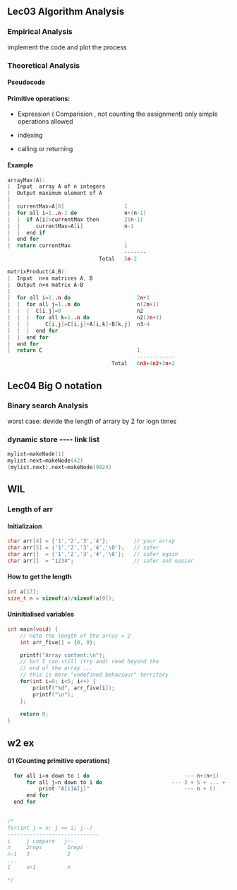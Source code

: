 

## Lec03 Algorithm Analysis

### Empirical Analysis

implement the code and plot the process

### Theoretical Analysis

#### Pseudocode

#### Primitive operations:

- Expression ( Comparision , not counting the assignment) only simple operations allowed

- indexing

- calling or returning 

#### Example

```c
arrayMax(A):
|  Input  array A of n integers
|  Output maximum element of A
|
|  currentMax=A[0]                   1
|  for all i=1..n-1 do               n+(n-1)
|  |  if A[i]>currentMax then        2(n-1)
|  |     currentMax=A[i]             n-1
|  |  end if
|  end for
|  return currentMax                 1
                                     -------
                             Total   5n-2
```

```c
matrixProduct(A,B):
|  Input  n×n matrices A, B
|  Output n×n matrix A·B
|
|  for all i=1..n do                     2n+1
|  |  for all j=1..n do                  n(2n+1)
|  |  |  C[i,j]=0                        n2
|  |  |  for all k=1..n do               n2(2n+1)
|  |  |     C[i,j]=C[i,j]+A[i,k]·B[k,j]  n3·4
|  |  |  end for
|  |  end for
|  end for
|  return C                              1
                                         ------------
                                 Total   6n3+4n2+3n+2
```



## Lec04 Big O notation

### Binary search Analysis

worst case: devide the length of arrary by 2 for logn times

### dynamic store ---- link list

```c
mylist=makeNode(1)
mylist.next=makeNode(42)
(mylist.next).next=makeNode(9024)
```





## WIL

### Length of arr

#### Initializaion

```c
char arr[4] = {'1','2','3','4'};        // your array
char arr[5] = {'1','2','3','4','\0'};   // safer
char arr[]  = {'1','2','3','4','\0'};   // safer again
char arr[]  = "1234";                   // safer and easier
```

#### How to get the length

```c
int a[17];
size_t n = sizeof(a)/sizeof(a[0]);
```

#### Uninitialised variables

```c
int main(void) {
    // note the length of the array = 2
    int arr_five[] = {0, 0};

    printf("Array content:\n");
    // but I can still (try and) read beyond the 
    // end of the array ...
    // this is more "undefined behaviour" territory
    for(int i=0; i<5; i++) {
        printf("%d", arr_five[i]);
      	printf("\n");
    };
    
    return 0;
}
```

## w2 ex

#### 01 (Counting primitive operations)

```c
  for all i=n down to 1 do								--- n+(n+1)
      for all j=n down to i do						--- 3 + 5 + ... + (2n+1)= n(n+2)
          print "A[i]A[j]"								--- n + ()
      end for
  end for

    
/*    
for(int j = n; j >= i; j--)
-----------------------------  
i     j compare   j--
n     2reps        1reps      
n-1   3            2
...
1     n+1          n

*/   
    
```

